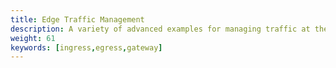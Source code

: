 ```yaml
---
title: Edge Traffic Management
description: A variety of advanced examples for managing traffic at the edge (i.e., ingress and egress traffic) of an Istio service mesh.
weight: 61
keywords: [ingress,egress,gateway]
---
```

